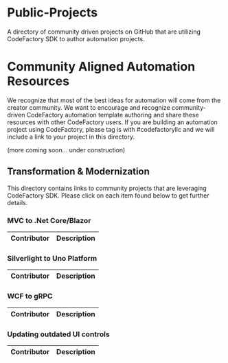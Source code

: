 # Public-Projects
A directory of community driven projects on GitHub that are utilizing CodeFactory SDK to author automation projects. 

# Community Aligned Automation Resources
We recognize that most of the best ideas for automation will come from the creator community. We want to encourage and recognize community-driven CodeFactory automation template authoring and share these resources with other CodeFactory users. If you are building an automation project using CodeFactory, please tag is with #codefactoryllc and we will include a link to your project in this directory.

(more coming soon... under construction)

## Transformation & Modernization
This directory contains links to community projects that are leveraging CodeFactory SDK.  Please click on each item found below to get further details.

### MVC to .Net Core/Blazor
Contributor | Description 
-----|------- 

### Silverlight to Uno Platform
Contributor | Description 
-----|-------

### WCF to gRPC
Contributor | Description 
-----|-------

### Updating outdated UI controls 
Contributor | Description 
-----|-------
